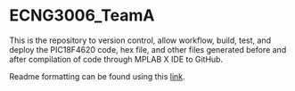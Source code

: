 # ECNG3006_TeamA
This is the repository to version control, allow workflow, build, test, and deploy the PIC18F4620 code, hex file, and other files generated before and after compilation of code through MPLAB X IDE to GitHub.

Readme formatting can be found using this [link](https://docs.github.com/en/get-started/writing-on-github/getting-started-with-writing-and-formatting-on-github/basic-writing-and-formatting-syntax).
